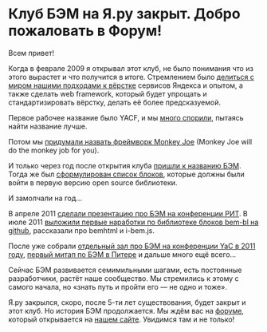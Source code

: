 # Клуб БЭМ на Я.ру закрыт. Добро пожаловать в Форум!

Всем привет!

Когда в феврале 2009 я открывал этот клуб, не было понимания что из этого вырастет и что получится в итоге. Стремлением было [делиться с миром нашими подходами к вёрстке](http://clubs.ya.ru/bem/posts.xml?tb=100&tag=2883537) сервисов Яндекса и опытом, а также сделать web framework, который будет упрощать и стандартизировать вёрстку, делать её более предсказуемой.

Первое рабочее название было YACF, и мы [много спорили](http://clubs.ya.ru/bem/replies.xml?item_no=10), пытаясь найти название лучше.

Потом мы [придумали назвать фреймворк Monkey Joe](http://clubs.ya.ru/bem/replies.xml?item_no=326) (Monkey Joe will do the monkey job for you).

И только через год после открытия клуба [пришли к названию БЭМ](http://clubs.ya.ru/bem/replies.xml?item_no=580). Тогда же был [сформулирован список блоков](http://clubs.ya.ru/bem/replies.xml?item_no=582), которые должны были войти в первую версию open source библиотеки.

И замолчали на год…

В апреле 2011 [сделали презентацию про БЭМ на конференции РИТ](http://clubs.ya.ru/bem/replies.xml?item_no=859). В июле 2011 [выложили первые наработки по библиотеке блоков bem-bl на github](http://clubs.ya.ru/bem/replies.xml?item_no=901), рассказали про bemhtml и i-bem.js.

После уже собрали [отдельный зал про БЭМ на конференции YaC в 2011 году](http://clubs.ya.ru/bem/replies.xml?item_no=1001), [первый митап по БЭМ в Питере](http://clubs.ya.ru/bem/replies.xml?item_no=1023) и дальше много ещё всего…


Сейчас БЭМ развивается семимильными шагами, есть постоянные разработчики, растёт наше сообщество. Мы стремились к этому с самого начала, но «знать путь и пройти его — не одно и тоже».

Я.ру закрылся, скоро, после 5-ти лет существования, будет закрыт и этот клуб. Но история БЭМ продолжается. Мы ждём вас на [форуме](http://ru.bem.info/forum/), который открывается на [нашем сайте](http://ru.bem.info/). Увидимся там и не только!

